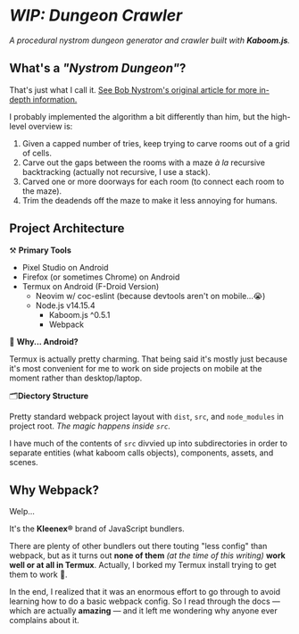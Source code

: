 # *WIP: Dungeon Crawler*

*A procedural nystrom dungeon generator and crawler built with **Kaboom.js**.* 

## What's a *"Nystrom Dungeon"*?

That's just what I call it. [See Bob Nystrom's original article for more in-depth information.](http://journal.stuffwithstuff.com/2014/12/21/rooms-and-mazes/)

I probably implemented the algorithm a bit differently than him, but the high-level overview is:

1. Given a capped number of tries, keep trying to carve rooms out of a grid of cells.
2. Carve out the gaps between the rooms with a maze *à la* recursive backtracking (actually not recursive, I use a stack).
3. Carved one or more doorways for each room (to connect each room to the maze).
4. Trim the deadends off the maze to make it less annoying for humans.

## Project Architecture

⚒️ **Primary Tools**

* Pixel Studio on Android
* Firefox (or sometimes Chrome) on Android
* Termux on Android (F-Droid Version)
    * Neovim w/ coc-eslint (because devtools aren't on mobile...😭)
    * Node.js v14.15.4
        * Kaboom.js ^0.5.1
        * Webpack

📱 **Why... Android?**

Termux is actually pretty charming. That being said it's mostly just because it's most convenient for me to work on side projects on mobile at the moment rather than desktop/laptop.

🗂️**Diectory Structure**

Pretty standard webpack project layout with `dist`, `src`, and `node_modules` in project root. *The magic happens inside `src`.*

I have much of the contents of `src` divvied up into subdirectories in order to separate entities (what kaboom calls objects), components, assets, and scenes.

## Why Webpack?

Welp...

It's the **Kleenex®** brand of JavaScript bundlers. 

There are plenty of other bundlers out there touting "less config" than webpack, but as it turns out **none of them** *(at the time of this writing)* **work well or at all in Termux**. Actually, I borked my Termux install trying to get them to work 😤. 

In the end, I realized that it was an enormous effort to go through to avoid learning how to do a basic webpack config. So I read through the docs — which are actually **amazing** — and it left me wondering why anyone ever complains about it. 
